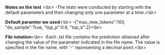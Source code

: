 **Notes on the test** <\br>
-The tests were conducted by starting with the default parameters and then changing only one parameter at a time.<\br>

**Default paramter we used**<\br>
-{"max_new_tokens":100,
"do_sample":True,
"top_p":0.6,
"top_k":2}<\br>

**File notation**<\br>
-Each .txt file contains the prediction obtained after changing the value of the parameter indicated in the file name. The value is specified in the file name, with '-' representing a decimal point.<\br>
